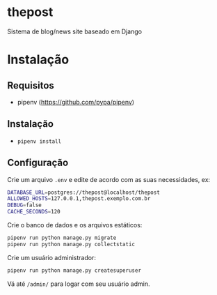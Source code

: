 # thepost
Sistema de blog/news site baseado em Django


# Instalação
## Requisitos
- pipenv (https://github.com/pypa/pipenv)

## Instalação
- ```pipenv install```

## Configuração
Crie um arquivo ```.env``` e edite de acordo com as suas necessidades, ex:
```bash
DATABASE_URL=postgres://thepost@localhost/thepost
ALLOWED_HOSTS=127.0.0.1,thepost.exemplo.com.br
DEBUG=false
CACHE_SECONDS=120
```

Crie o banco de dados e os arquivos estáticos:
```bash
pipenv run python manage.py migrate
pipenv run python manage.py collectstatic
```

Crie um usuário administrador:
```bash
pipenv run python manage.py createsuperuser
```

Vá até ```/admin/``` para logar com seu usuário admin.
